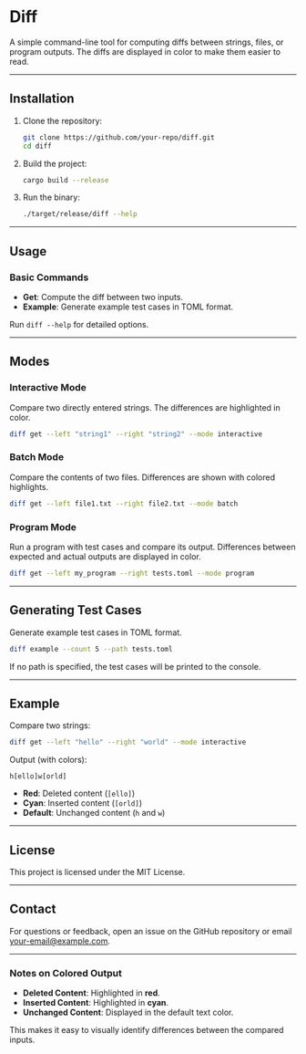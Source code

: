 # Diff

A simple command-line tool for computing diffs between strings, files, or program outputs. The diffs are displayed in color to make them easier to read.

---

## Installation

1. Clone the repository:

   ```bash
   git clone https://github.com/your-repo/diff.git
   cd diff
   ```

2. Build the project:

   ```bash
   cargo build --release
   ```

3. Run the binary:

   ```bash
   ./target/release/diff --help
   ```

---

## Usage

### Basic Commands

- **Get**: Compute the diff between two inputs.
- **Example**: Generate example test cases in TOML format.

Run `diff --help` for detailed options.

---

## Modes

### Interactive Mode

Compare two directly entered strings. The differences are highlighted in color.

```bash
diff get --left "string1" --right "string2" --mode interactive
```

### Batch Mode

Compare the contents of two files. Differences are shown with colored highlights.

```bash
diff get --left file1.txt --right file2.txt --mode batch
```

### Program Mode

Run a program with test cases and compare its output. Differences between expected and actual outputs are displayed in color.

```bash
diff get --left my_program --right tests.toml --mode program
```

---

## Generating Test Cases

Generate example test cases in TOML format.

```bash
diff example --count 5 --path tests.toml
```

If no path is specified, the test cases will be printed to the console.

---

## Example

Compare two strings:

```bash
diff get --left "hello" --right "world" --mode interactive
```

Output (with colors):
```
h[ello]w[orld]
```

- **Red**: Deleted content (`[ello]`)
- **Cyan**: Inserted content (`[orld]`)
- **Default**: Unchanged content (`h` and `w`)

---

## License

This project is licensed under the MIT License.

---

## Contact

For questions or feedback, open an issue on the GitHub repository or email [your-email@example.com](mailto:your-email@example.com).

---

### Notes on Colored Output

- **Deleted Content**: Highlighted in **red**.
- **Inserted Content**: Highlighted in **cyan**.
- **Unchanged Content**: Displayed in the default text color.

This makes it easy to visually identify differences between the compared inputs.
